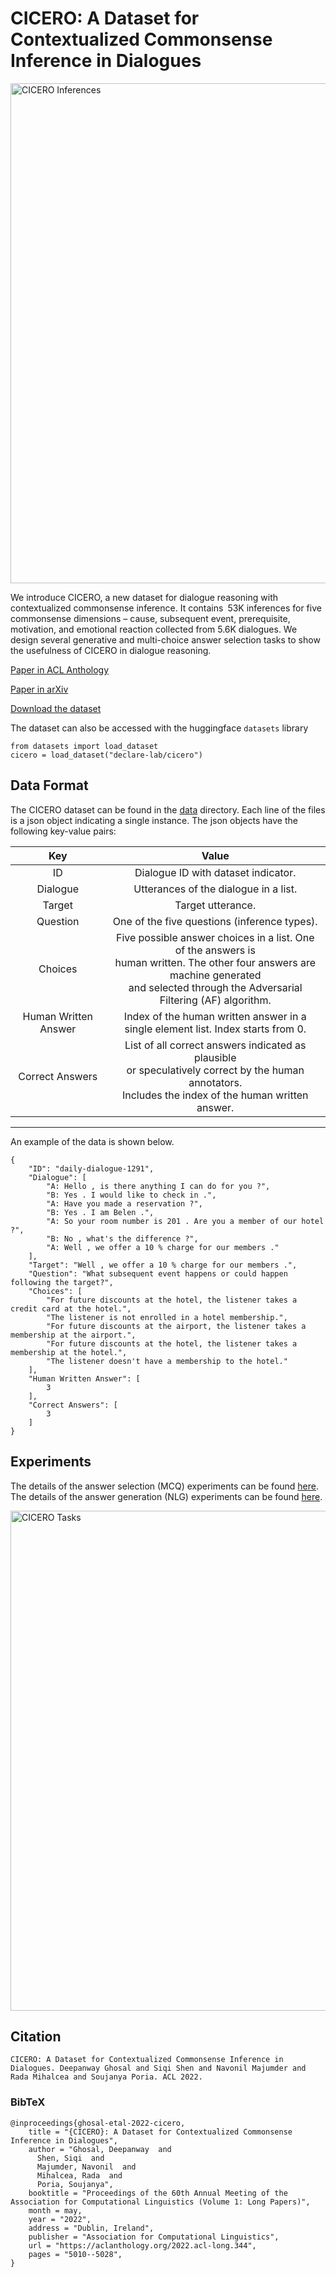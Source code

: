 # CICERO: A Dataset for Contextualized Commonsense Inference in Dialogues

<img src="https://declare-lab.net/assets/images/resources/cicero.png" alt="CICERO Inferences" width="800"/>

We introduce CICERO, a new dataset for dialogue reasoning with contextualized commonsense inference. It contains 53K inferences for five commonsense dimensions – cause, subsequent event, prerequisite, motivation, and emotional reaction collected from 5.6K dialogues. We design several generative and multi-choice answer selection tasks to show the usefulness of CICERO in dialogue reasoning.

[Paper in ACL Anthology](https://aclanthology.org/2022.acl-long.344/)

[Paper in arXiv](https://arxiv.org/abs/2203.13926)

[Download the dataset](https://github.com/declare-lab/CICERO/releases/download/v1.0.0/data.zip)

The dataset can also be accessed with the huggingface `datasets` library

```
from datasets import load_dataset
cicero = load_dataset("declare-lab/cicero")
```

## Data Format

The CICERO dataset can be found in the [data](https://github.com/declare-lab/CICERO/releases/download/v1.0.0/data.zip) directory. Each line of the files is a json object indicating a single instance. The json objects have the following key-value pairs:

| Key 	    | Value 	|
|:----------:| :-----:|
| ID 	    | Dialogue ID with dataset indicator. 	|
| Dialogue 	| Utterances of the dialogue in a list.	|
| Target 	| Target utterance. 	|
| Question 	| One of the five questions (inference types). 	|
| Choices   | Five possible answer choices in a list. One of the answers is<br>human written. The other four answers are machine generated<br>and selected through the Adversarial Filtering (AF) algorithm. |
| Human Written Answer | Index of the human written answer in a<br>single element list. Index starts from 0. |
| Correct Answers | List of all correct answers indicated as plausible<br>or speculatively correct by the human annotators.<br>Includes the index of the human written answer. |
---------------------------------------------------------------------------

An example of the data is shown below.

```
{
    "ID": "daily-dialogue-1291",
    "Dialogue": [
        "A: Hello , is there anything I can do for you ?",
        "B: Yes . I would like to check in .",
        "A: Have you made a reservation ?",
        "B: Yes . I am Belen .",
        "A: So your room number is 201 . Are you a member of our hotel ?",
        "B: No , what's the difference ?",
        "A: Well , we offer a 10 % charge for our members ."
    ],
    "Target": "Well , we offer a 10 % charge for our members .",
    "Question": "What subsequent event happens or could happen following the target?",
    "Choices": [
        "For future discounts at the hotel, the listener takes a credit card at the hotel.",
        "The listener is not enrolled in a hotel membership.",
        "For future discounts at the airport, the listener takes a membership at the airport.",
        "For future discounts at the hotel, the listener takes a membership at the hotel.",
        "The listener doesn't have a membership to the hotel."
    ],
    "Human Written Answer": [
        3
    ],
    "Correct Answers": [
        3
    ]
}
 ```

## Experiments

The details of the answer selection (MCQ) experiments can be found [here](https://github.com/declare-lab/CICERO/tree/main/experiments/mcq).
The details of the answer generation (NLG) experiments can be found [here](https://github.com/declare-lab/CICERO/tree/main/experiments/nlg).

<img src="https://declare-lab.net/assets/images/resources/MCQ-cider2-new5.png" alt="CICERO Tasks" width="800"/>

## Citation

```
CICERO: A Dataset for Contextualized Commonsense Inference in Dialogues. Deepanway Ghosal and Siqi Shen and Navonil Majumder and Rada Mihalcea and Soujanya Poria. ACL 2022.
```

### BibTeX
```
@inproceedings{ghosal-etal-2022-cicero,
    title = "{CICERO}: A Dataset for Contextualized Commonsense Inference in Dialogues",
    author = "Ghosal, Deepanway  and
      Shen, Siqi  and
      Majumder, Navonil  and
      Mihalcea, Rada  and
      Poria, Soujanya",
    booktitle = "Proceedings of the 60th Annual Meeting of the Association for Computational Linguistics (Volume 1: Long Papers)",
    month = may,
    year = "2022",
    address = "Dublin, Ireland",
    publisher = "Association for Computational Linguistics",
    url = "https://aclanthology.org/2022.acl-long.344",
    pages = "5010--5028",
}
```
